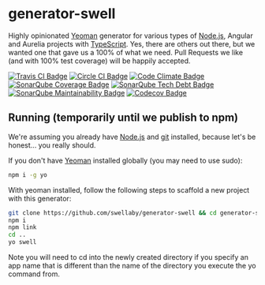 # generator-swell
Highly opinionated [Yeoman][yeoman-url] generator for various types of [Node.js][nodejs-url], Angular and Aurelia projects with [TypeScript][typescript-url]. Yes, there are
others out there, but we wanted one that gave us a 100% of what we need. Pull Requests we like (and with 100% test coverage) will be happily accepted.

[![Travis CI Badge][travis-ci-build-status-badge]][travis-ci-url]
[![Circle CI Badge][circle-ci-build-status-badge]][circle-ci-url]
[![Code Climate Badge][code-climate-status-badge]][code-climate-url]
[![SonarQube Coverage Badge][sonarqube-coverage-badge]][sonarqube-coverage-url]
[![SonarQube Tech Debt Badge][sonarqube-techdebt-badge]][sonarqube-techdebt-url]
[![SonarQube Maintainability Badge][sonarqube-maintainability-badge]][sonarqube-maintainability-url]
[![Codecov Badge][codecov-badge]][codecov-url]

  

## Running (temporarily until we publish to npm)
We're assuming you already have [Node.js][nodejs-url] and [git][git-download-url] installed, because let's be honest... you really should.

If you don't have [Yeoman][yeoman-url] installed globally (you may need to use sudo):
```sh
npm i -g yo
```
With yeoman installed, follow the following steps to scaffold a new project with this generator:
```sh
git clone https://github.com/swellaby/generator-swell && cd generator-swell
npm i
npm link
cd ..
yo swell
```

Note you will need to cd into the newly created directory if you specify an app name that is different than the name of the directory you execute the yo command from.

[yeoman-url]: https://nodejs.org/en/download
[nodejs-url]: https://nodejs.org/
[typescript-url]: http://www.typescriptlang.org/
[git-download-url]: https://git-scm.com/download
[travis-ci-build-status-badge]: https://travis-ci.org/swellaby/generator-swell.svg?branch=master
[travis-ci-url]: https://travis-ci.org/swellaby/generator-swell
[circle-ci-build-status-badge]: https://circleci.com/gh/swellaby/generator-swell.svg?style=shield
[circle-ci-url]: https://circleci.com/gh/swellaby/generator-swell
[code-climate-status-badge]: https://codeclimate.com/github/swellaby/generator-swell/badges/gpa.svg
[code-climate-url]: https://codeclimate.com/github/swellaby/generator-swell
[sonarqube-coverage-badge]: https://img.shields.io/sonar/http/sonarqube.com/swellaby:generator-swell/coverage.svg
[sonarqube-coverage-url]: https://sonarqube.com/component_measures/metric/coverage/list?id=swellaby%3Agenerator-swell
[sonarqube-techdebt-badge]: https://img.shields.io/sonar/http/sonarqube.com/swellaby:generator-swell/tech_debt.svg
[sonarqube-techdebt-url]: https://sonarqube.com/component_measures/metric/sqale_index/list?id=swellaby%3Agenerator-swell
[sonarqube-maintainability-badge]: https://img.shields.io/sonar/http/sonarqube.com/swellaby:generator-swell/sqale_rating.svg
[sonarqube-maintainability-url]: https://sonarqube.com/component_measures/metric/sqale_rating/list?id=swellaby%3Agenerator-swell
[codecov-badge]: https://codecov.io/gh/swellaby/generator-swell/branch/master/graph/badge.svg
[codecov-url]: https://codecov.io/gh/swellaby/generator-swell